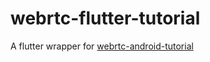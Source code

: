 # webrtc-flutter-tutorial

A flutter wrapper for [webrtc-android-tutorial](https://github.com/rome753/webrtc-android-tutorial)
